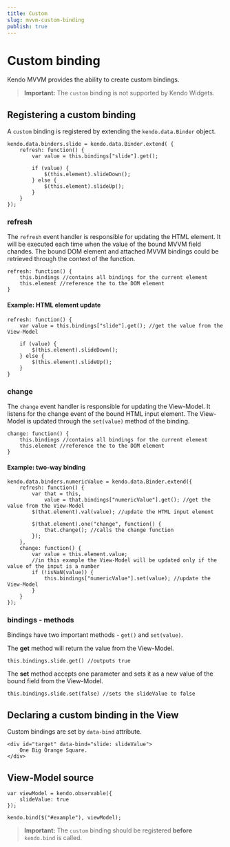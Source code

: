 ```yaml
---
title: Custom
slug: mvvm-custom-binding
publish: true
---
```


# Custom binding

Kendo MVVM provides the ability to create custom bindings.

> **Important:** The `custom` binding is not supported by Kendo Widgets.

## Registering a custom binding

A `custom` binding is registered by extending the `kendo.data.Binder` object.

    kendo.data.binders.slide = kendo.data.Binder.extend( {
        refresh: function() {
            var value = this.bindings["slide"].get();
        
            if (value) {
                $(this.element).slideDown();
            } else {
                $(this.element).slideUp();
            }
        }
    });

### refresh

The `refresh` event handler is responsible for updating the HTML element. It will be executed each time when the value of the bound MVVM field chandes. The bound DOM element and attached MVVM bindings could be retrieved through the context of the function.

    refresh: function() {
        this.bindings //contains all bindings for the current element
        this.element //reference the to the DOM element
    }

#### Example: HTML element update
    refresh: function() {
        var value = this.bindings["slide"].get(); //get the value from the View-Model
    
        if (value) {
            $(this.element).slideDown();
        } else {
            $(this.element).slideUp();
        }
    }

### change

The `change` event handler is responsible for updating the View-Model. It listens for the change event of the bound HTML input element. The View-Model is updated through the `set(value)` method of the binding.

    change: function() {
        this.bindings //contains all bindings for the current element
        this.element //reference the to the DOM element
    }

#### Example: two-way binding

    kendo.data.binders.numericValue = kendo.data.Binder.extend({
        refresh: function() {
            var that = this,
                value = that.bindings["numericValue"].get(); //get the value from the View-Model
            $(that.element).val(value); //update the HTML input element
            
            $(that.element).one("change", function() {
                that.change(); //calls the change function
            });
        },
        change: function() {
            var value = this.element.value;
            //in this example the View-Model will be updated only if the value of the input is a number
            if (!isNaN(value)) {
                this.bindings["numericValue"].set(value); //update the View-Model
            }
        }
    });

### bindings - methods

Bindings have two important methods - `get()` and `set(value)`.

The **get** method will return the value from the View-Model.

    this.bindings.slide.get() //outputs true

The **set** method accepts one parameter and sets it as a new value of the bound field from the View-Model.

    this.bindings.slide.set(false) //sets the slideValue to false

## Declaring a custom binding in the View

Custom bindings are set by `data-bind` attribute.

    <div id="target" data-bind="slide: slideValue">
        One Big Orange Square.
    </div>

## View-Model source

    var viewModel = kendo.observable({
        slideValue: true
    });
    
    kendo.bind($("#example"), viewModel);

> **Important:** The `custom` binding should be registered **before** `kendo.bind` is called.
